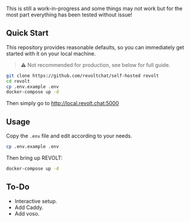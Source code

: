 This is still a work-in-progress and some things may not work but for the most part everything has been tested without issue!

## Quick Start

This repository provides reasonable defaults, so you can immediately get started with it on your local machine.

> ⚠️ Not recommended for production, see below for full guide.

```bash
git clone https://github.com/revoltchat/self-hosted revolt
cd revolt
cp .env.example .env
docker-compose up -d
```

Then simply go to http://local.revolt.chat:5000

## Usage

Copy the `.env` file and edit according to your needs.

```bash
cp .env.example .env
```

Then bring up REVOLT:

```bash
docker-compose up -d
```

## To-Do

- Interactive setup.
- Add Caddy.
- Add voso.
